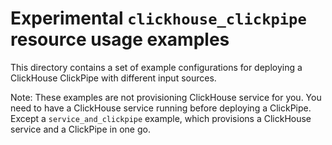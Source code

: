 # Experimental `clickhouse_clickpipe` resource usage examples

This directory contains a set of example configurations for deploying a ClickHouse ClickPipe with different input sources.

Note: These examples are not provisioning ClickHouse service for you. You need to have a ClickHouse service running before deploying a ClickPipe.
Except a `service_and_clickpipe` example, which provisions a ClickHouse service and a ClickPipe in one go.